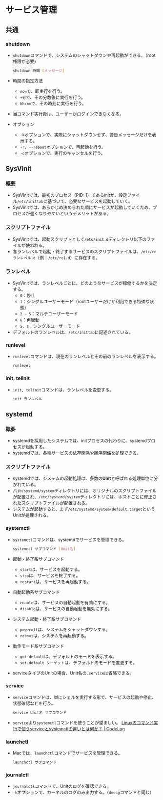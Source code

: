# サービス管理

## 共通

### shutdown

- `shutdown`コマンドで、システムのシャットダウンや再起動ができる。（root権限が必要）

  ```bash
  shutdown 時間 [メッセージ]
  ```

- 時間の指定方法
  - `now`で、即実行を行う。
  - `+分`で、その分数後に実行を行う。
  - `hh:mm`で、その時刻に実行を行う。
- 当コマンド実行後は、ユーザーがログインできなくなる。
- オプション
  - `-k`オプションで、実際にシャットダウンせず、警告メッセージだけを表示する。
  - `-r, --reboot`オプションで、再起動を行う。
  - `-c`オプションで、実行のキャンセルを行う。

## SysVinit

### 概要

- SysVinitでは、最初のプロセス（PID: 1）であるinitが、設定ファイル`/etc/inittab`に基づいて、必要なサービスを起動していく。
- SysVinitでは、あらかじめ決められた順にサービスが起動していくため、プロセスが遅くなりやすいというデメリットがある。

### スクリプトファイル

- SysVinitでは、起動スクリプトとして`/etc/init.d`ディレクトリ以下のファイルが使われる。
- 各ランレベルで起動・終了するサービスのスクリプトファイルは、`/etc/rcランレベル.d`（例：`/etc/rc1.d`）に存在する。

### ランレベル

- SysVinitでは、ランレベルごとに、どのようなサービスが稼働するかを決定する。
  - `0`：停止
  - `1`：シングルユーザーモード（rootユーザーだけが利用できる特殊な状態）
  - `2 ~ 5`：マルチユーザーモード
  - `6`：再起動
  - `S, s`：シングルユーザーモード
- デフォルトのランレベルは、`/etc/inittab`に記述されている。

### runlevel

- `runlevel`コマンドは、現在のランレベルとその前のランレベルを表示する。

  ```bash
  runlevel
  ```

### init, telinit

- `init, telinit`コマンドは、ランレベルを変更する。

  ```bash
  init ランレベル
  ```

## systemd

### 概要

- systemdを採用したシステムでは、initプロセスの代わりに、systemdプロセスが起動する。
- systemdでは、各種サービスの依存関係や順序関係を処理できる。

### スクリプトファイル

- systemdでは、システムの起動処理は、多数の**Unit**と呼ばれる処理単位に分かれている。
- `/lib/systemd/system`ディレクトリには、オリジナルのスクリプトファイルが配置され、`/etc/systemd/system`ディレクトリには、ホストごとに修正されたスクリプトファイルが配置される。
- システムが起動すると、まず`/etc/systemd/system/default.target`というUnitが処理される。

### systemctl

- `systemctl`コマンドは、systemdでサービスを管理できる。

  ```bash
  systemctl サブコマンド [Unit名]
  ```

- 起動・終了系サブコマンド
  - `start`は、サービスを起動する。
  - `stop`は、サービスを終了する。
  - `restart`は、サービスを再起動する。

- 自動起動系サブコマンド
  - `enable`は、サービスの自動起動を有効にする。
  - `disable`は、サービスの自動起動を無効にする。

- システム起動・終了系サブコマンド
  - `poweroff`は、システムをシャットダウンする。
  - `reboot`は、システムを再起動する。

- 動作モード系サブコマンド
  - `get-default`は、デフォルトのモードを表示する。
  - `set-default ターゲット`は、デフォルトのモードを変更する。

- serviceタイプのUnitの場合、Unit名の`.service`は省略できる。

### service

- `service`コマンドは、単にシェルを実行する形で、サービスの起動や停止、状態確認などを行う。

  ```bash
  service Unit名 サブコマンド
  ```

- `service`より`systemctl`コマンドを使うことが望ましい。
  [Linuxのコマンド実行で使うserviceとsystemctlの違いとは何か？ | CodeLog](https://www.toumasu-program.net/qfr8l41pigu2v05ztwbc)

### launchctl

- Macでは、`launchctl`コマンドでサービスを管理できる。

  ```bash
  launchctl サブコマンド
  ```

### journalctl

- `journalctl`コマンドで、Unitのログを確認できる。
- `-k`オプションで、カーネルのログのみ出力する。（`dmesg`コマンドと同じ）
